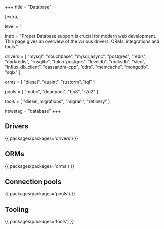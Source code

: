 +++
title = "Database"

[extra]

level = 1

intro = "Proper Database support is crucial for modern web development. This page gives an overview of the various drivers, ORMs, integrations and tools."

drivers = [
  "mysql",
  "couchbase",
  "mysql_async",
  "postgres",
  "redis",
  "darkredis",
  "rusqlite",
  "tokio-postgres",
  "leveldb",
  "rocksdb",
  "sled",
  "influx_db_client",
  "cassandra-cpp",
  "cdrs",
  "memcache",
  "mongodb",
  "sqlx"
]

orms = [
  "diesel",
  "quaint",
  "rustorm",
  "tql"
]

pools = [
    "mobc",
    "deadpool",
    "bb8",
    "r2d2"
]

tools = [
  "diesel_migrations",
  "migrant",
  "refinery"
]

newstag = "database"
+++

<h2 id="drivers">Drivers</h2>

{{ packages(packages='drivers') }}

<h2 id="orms">ORMs</h2>

{{ packages(packages='orms') }}

<h2 id="pools">Connection pools</h2>

{{ packages(packages='pools') }}

<h2 id="tooling">Tooling</h2>

{{ packages(packages='tools') }}

